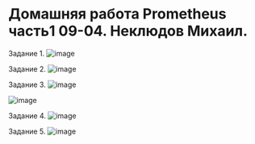 # Домашняя работа Prometheus часть1 09-04. Неклюдов Михаил.

Задание 1.
![image](https://github.com/MikhailNeklyudov/09-02-hw/assets/130427747/5df872e3-cb92-4b4c-a079-e30782296ad7)


Задание 2.
![image](https://github.com/MikhailNeklyudov/09-02-hw/assets/130427747/f5273007-3baa-43ce-bea8-73dba19bfea2)



Задание 3.
![image](https://github.com/MikhailNeklyudov/09-02-hw/assets/130427747/53ec80e0-5114-4bd1-80bd-4a9e85760cd6)

![image](https://github.com/MikhailNeklyudov/09-02-hw/assets/130427747/82cc81cc-98e1-4ea7-a084-b6c6eddd990a)

Задание 4.
![image](https://github.com/MikhailNeklyudov/09-02-hw/assets/130427747/14c914ea-ef9e-4020-af68-d581607a6397)


Задание 5.
![image](https://github.com/MikhailNeklyudov/09-02-hw/assets/130427747/b76b62bc-857c-415e-9f8c-a07afc862bf6)
